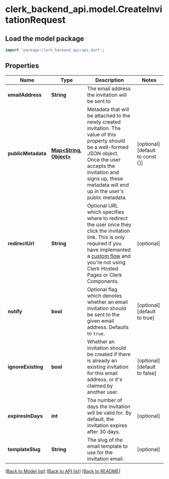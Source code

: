 # clerk_backend_api.model.CreateInvitationRequest

## Load the model package
```dart
import 'package:clerk_backend_api/api.dart';
```

## Properties
Name | Type | Description | Notes
------------ | ------------- | ------------- | -------------
**emailAddress** | **String** | The email address the invitation will be sent to | 
**publicMetadata** | [**Map<String, Object>**](Object.md) | Metadata that will be attached to the newly created invitation. The value of this property should be a well-formed JSON object. Once the user accepts the invitation and signs up, these metadata will end up in the user's public metadata. | [optional] [default to const {}]
**redirectUrl** | **String** | Optional URL which specifies where to redirect the user once they click the invitation link. This is only required if you have implemented a [custom flow](https://clerk.com/docs/authentication/invitations#custom-flow) and you're not using Clerk Hosted Pages or Clerk Components. | [optional] 
**notify** | **bool** | Optional flag which denotes whether an email invitation should be sent to the given email address. Defaults to `true`. | [optional] [default to true]
**ignoreExisting** | **bool** | Whether an invitation should be created if there is already an existing invitation for this email address, or it's claimed by another user. | [optional] [default to false]
**expiresInDays** | **int** | The number of days the invitation will be valid for. By default, the invitation expires after 30 days. | [optional] 
**templateSlug** | **String** | The slug of the email template to use for the invitation email. | [optional] 

[[Back to Model list]](../README.md#documentation-for-models) [[Back to API list]](../README.md#documentation-for-api-endpoints) [[Back to README]](../README.md)


